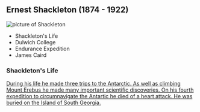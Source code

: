 <html>

<head>

<title> Ernest shackleton</title>
<link href="style/main.css" rel="stylesheet"
type="text/css"
</head>

<body>
<h2>Ernest Shackleton (1874 - 1922) </h2>

<img src="images/Shackletonicon.jpg" alt="picture of Shackleton"/>

<ul>
<li> Shackleton's Life</li>
<li> Dulwich College</li>
<li> Endurance Expedition</li>
<li> James Caird</li>
</ul>
<h3> Shackleton's Life </h3> 

<p> <a href="https://en.wikipedia.org/wiki/Ernest_Shackleton>Ernest Shackleton on Wikipedia</a>
Sir Ernest Shackleton was an Anglo-Irish Antarctic explorer and is famous, principally, for leading the Imperial Trans-Antartic (Endurance) Expedition of 1914-16.</p>

<p> He was one of the principal figures of the period known as the Heroic Age of Antartic Exploration. Educated at Dulwich College and having ignored his father's wishes that he become a doctor he joined the merchant navy. Of many quotes one of his most famous is,"Difficulties are just things to overcome, after all." </p> 

<p> During his life he made three trips to the Antarctic. As well as climbing Mount Erebus he made many important scientific discoveries. On his fourth expedition to circumnavigate the Antartic he died of a heart attack. He was buried on the Island of South Georgia. </p>



</body>
</html>




